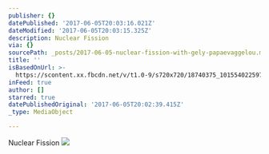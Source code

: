 ```yaml
---
publisher: {}
datePublished: '2017-06-05T20:03:16.021Z'
dateModified: '2017-06-05T20:03:15.325Z'
description: Nuclear Fission
via: {}
sourcePath: _posts/2017-06-05-nuclear-fission-with-gely-papaevaggelou.md
title: ''
isBasedOnUrl: >-
  https://scontent.xx.fbcdn.net/v/t1.0-9/s720x720/18740375_10155402259743156_395487707805055614_n.jpg?oh=f44b14f754dd458daba8ed67d870fe6e&oe=59DF00C3
inFeed: true
author: []
starred: true
datePublishedOriginal: '2017-06-05T20:02:39.415Z'
_type: MediaObject

---
```

Nuclear Fission
![](https://imgflo.herokuapp.com/graph/2b2431f8e7ba7b0/3994f17bd9314c6d29fe1677d1f42fe7/noop.jpg?input=https%3A%2F%2Fscontent.xx.fbcdn.net%2Fv%2Ft1.0-9%2Fs720x720%2F18740375_10155402259743156_395487707805055614_n.jpg%3Foh%3Df44b14f754dd458daba8ed67d870fe6e%26oe%3D59DF00C3)